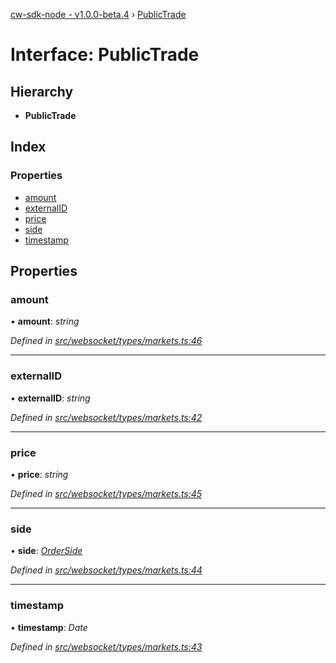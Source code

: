 [cw-sdk-node - v1.0.0-beta.4](../README.md) › [PublicTrade](publictrade.md)

# Interface: PublicTrade

## Hierarchy

* **PublicTrade**

## Index

### Properties

* [amount](publictrade.md#amount)
* [externalID](publictrade.md#externalid)
* [price](publictrade.md#price)
* [side](publictrade.md#side)
* [timestamp](publictrade.md#timestamp)

## Properties

###  amount

• **amount**: *string*

*Defined in [src/websocket/types/markets.ts:46](https://github.com/cryptowatch/cw-sdk-node/blob/4ac4429/src/websocket/types/markets.ts#L46)*

___

###  externalID

• **externalID**: *string*

*Defined in [src/websocket/types/markets.ts:42](https://github.com/cryptowatch/cw-sdk-node/blob/4ac4429/src/websocket/types/markets.ts#L42)*

___

###  price

• **price**: *string*

*Defined in [src/websocket/types/markets.ts:45](https://github.com/cryptowatch/cw-sdk-node/blob/4ac4429/src/websocket/types/markets.ts#L45)*

___

###  side

• **side**: *[OrderSide](../README.md#orderside)*

*Defined in [src/websocket/types/markets.ts:44](https://github.com/cryptowatch/cw-sdk-node/blob/4ac4429/src/websocket/types/markets.ts#L44)*

___

###  timestamp

• **timestamp**: *Date*

*Defined in [src/websocket/types/markets.ts:43](https://github.com/cryptowatch/cw-sdk-node/blob/4ac4429/src/websocket/types/markets.ts#L43)*
